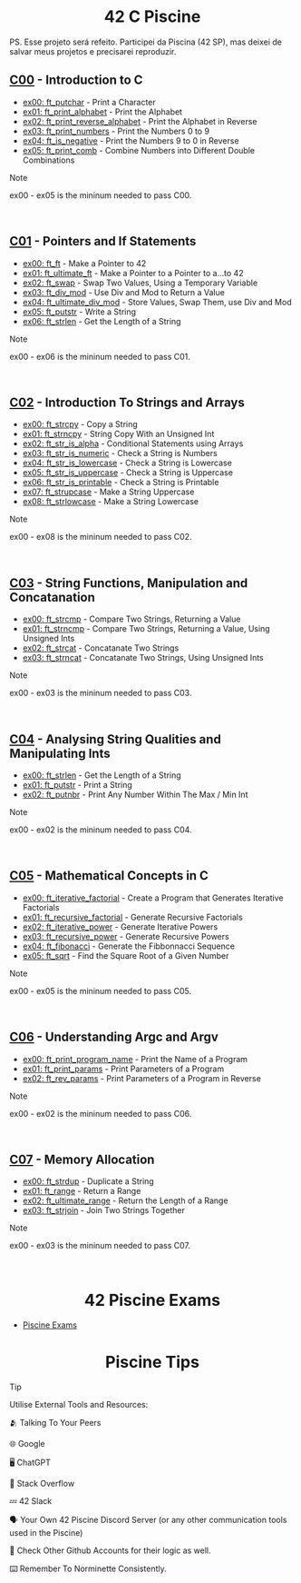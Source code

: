 <div align="center">

# 42 C Piscine

</div>
PS. Esse projeto será refeito. Participei da Piscina (42 SP), mas deixei de salvar meus projetos e precisarei reproduzir. 

## [C00](https://github.com/pasqualerossi/42-Piscine/tree/main/C00%20-%20C07%20Piscine%20Projects/c00) - Introduction to C

- [ex00: ft_putchar](https://github.com/pasqualerossi/42-Piscine/blob/main/C00%20-%20C07%20Piscine%20Projects/c00/ex00%20-%20ft_putchar/ft_putchar.c) - Print a Character
- [ex01: ft_print_alphabet](https://github.com/pasqualerossi/42-Piscine/blob/main/C00%20-%20C07%20Piscine%20Projects/c00/ex01%20-%20ft_print_alphabet/ft_print_alphabet.c) - Print the Alphabet
- [ex02: ft_print_reverse_alphabet](https://github.com/pasqualerossi/42-Piscine/blob/main/C00%20-%20C07%20Piscine%20Projects/c00/ex02%20-%20ft_print_reverse_alphabet/ft_print_reverse_alphabet.c) - Print the Alphabet in Reverse
- [ex03: ft_print_numbers](https://github.com/pasqualerossi/42-Piscine/blob/main/C00%20-%20C07%20Piscine%20Projects/c00/ex03%20-%20ft_print_numbers/ft_print_numbers.c) - Print the Numbers 0 to 9
- [ex04: ft_is_negative](https://github.com/pasqualerossi/42-Piscine/blob/main/C00%20-%20C07%20Piscine%20Projects/c00/ex04%20-%20ft_is_negative/ft_is_negative.c) - Print the Numbers 9 to 0 in Reverse
- [ex05: ft_print_comb](https://github.com/pasqualerossi/42-Piscine/blob/main/C00%20-%20C07%20Piscine%20Projects/c00/ex05%20-%20ft_print_comb/ft_print_comb.c) - Combine Numbers into Different Double Combinations

> [!NOTE]
> ex00 - ex05 is the mininum needed to pass C00.

<br>

## [C01](https://github.com/pasqualerossi/42-Piscine/tree/main/C00%20-%20C07%20Piscine%20Projects/c01) - Pointers and If Statements

- [ex00: ft_ft](https://github.com/pasqualerossi/42-Piscine/blob/main/C00%20-%20C07%20Piscine%20Projects/c01/ex00%20-%20ft_ft/ft_ft.c) - Make a Pointer to 42
- [ex01: ft_ultimate_ft](https://github.com/pasqualerossi/42-Piscine/blob/main/C00%20-%20C07%20Piscine%20Projects/c01/ex01%20-%20ft_ultimate_ft/ft_ultimate_ft.c) - Make a Pointer to a Pointer to a...to 42
- [ex02: ft_swap](https://github.com/pasqualerossi/42-Piscine/blob/main/C00%20-%20C07%20Piscine%20Projects/c01/ex02%20-%20ft_swap/ft_swap.c) - Swap Two Values, Using a Temporary Variable
- [ex03: ft_div_mod](https://github.com/pasqualerossi/42-Piscine/blob/main/C00%20-%20C07%20Piscine%20Projects/c01/ex03%20-%20ft_div_mod/ft_div_mod.c) - Use Div and Mod to Return a Value
- [ex04: ft_ultimate_div_mod](https://github.com/pasqualerossi/42-Piscine/blob/main/C00%20-%20C07%20Piscine%20Projects/c01/ex04%20-%20ft_ultimate_div_mod/ft_ultimate_div_mod.c) - Store Values, Swap Them, use Div and Mod
- [ex05: ft_putstr](https://github.com/pasqualerossi/42-Piscine/blob/main/C00%20-%20C07%20Piscine%20Projects/c01/ex05%20-%20ft_putstr/ft_putstr.c) - Write a String
- [ex06: ft_strlen](https://github.com/pasqualerossi/42-Piscine/blob/main/C00%20-%20C07%20Piscine%20Projects/c01/ex06%20-%20ft_strlen/ft_strlen.c) - Get the Length of a String

> [!NOTE]
> ex00 - ex06 is the mininum needed to pass C01.

<br>

## [C02](https://github.com/pasqualerossi/42-Piscine/tree/main/C00%20-%20C07%20Piscine%20Projects/c02) - Introduction To Strings and Arrays

- [ex00: ft_strcpy](https://github.com/pasqualerossi/42-Piscine/blob/main/C00%20-%20C07%20Piscine%20Projects/c02/ex00%20-%20ft_strcpy/ft_strcpy.c) - Copy a String
- [ex01: ft_strncpy](https://github.com/pasqualerossi/42-Piscine/blob/main/C00%20-%20C07%20Piscine%20Projects/c02/ex01%20-%20ft_strncpy/ft_strncpy.c) - String Copy With an Unsigned Int
- [ex02: ft_str_is_alpha](https://github.com/pasqualerossi/42-Piscine/blob/main/C00%20-%20C07%20Piscine%20Projects/c02/ex02%20-%20ft_str_is_alpha/ft_str_is_alpha.c) - Conditional Statements using Arrays
- [ex03: ft_str_is_numeric](https://github.com/pasqualerossi/42-Piscine/blob/main/C00%20-%20C07%20Piscine%20Projects/c02/ex03%20-%20ft_str_is_numeric/ft_str_is_numeric.c) - Check a String is Numbers
- [ex04: ft_str_is_lowercase](https://github.com/pasqualerossi/42-Piscine/blob/main/C00%20-%20C07%20Piscine%20Projects/c02/ex04%20-%20ft_str_is_lowercase/ft_str_is_lowercase.c) - Check a String is Lowercase
- [ex05: ft_str_is_uppercase](https://github.com/pasqualerossi/42-Piscine/blob/main/C00%20-%20C07%20Piscine%20Projects/c02/ex05%20-%20ft_str_is_uppercase/ft_str_is_uppercase.c) - Check a String is Uppercase
- [ex06: ft_str_is_printable](https://github.com/pasqualerossi/42-Piscine/blob/main/C00%20-%20C07%20Piscine%20Projects/c02/ex06%20-%20ft_str_is_printable/ft_str_is_printable.c) - Check a String is Printable
- [ex07: ft_strupcase](https://github.com/pasqualerossi/42-Piscine/blob/main/C00%20-%20C07%20Piscine%20Projects/c02/ex07%20-%20ft_strupcase/ft_strupcase.c) - Make a String Uppercase
- [ex08: ft_strlowcase](https://github.com/pasqualerossi/42-Piscine/blob/main/C00%20-%20C07%20Piscine%20Projects/c02/ex08%20-%20ft_strlowcase/ft_strlowcase.c) - Make a String Lowercase

> [!NOTE]
> ex00 - ex08 is the mininum needed to pass C02.

<br>

## [C03](https://github.com/pasqualerossi/42-Piscine/tree/main/C00%20-%20C07%20Piscine%20Projects/c03) - String Functions, Manipulation and Concatanation

- [ex00: ft_strcmp](https://github.com/pasqualerossi/42-Piscine/tree/main/C00%20-%20C07%20Piscine%20Projects/c03/ex00%20-%20ft_strcmp/ft_strcmp.c) - Compare Two Strings, Returning a Value
- [ex01: ft_strncmp](https://github.com/pasqualerossi/42-Piscine/blob/main/C00%20-%20C07%20Piscine%20Projects/c03/ex01%20-%20ft_strncmp/ft_strncmp.c) - Compare Two Strings, Returning a Value, Using Unsigned Ints
- [ex02: ft_strcat](https://github.com/pasqualerossi/42-Piscine/blob/main/C00%20-%20C07%20Piscine%20Projects/c03/ex02%20-%20ft_strcat/ft_strcat.c) - Concatanate Two Strings
- [ex03: ft_strncat](https://github.com/pasqualerossi/42-Piscine/blob/main/C00%20-%20C07%20Piscine%20Projects/c03/ex03%20-%20ft_strncat/ft_strncat.c) - Concatanate Two Strings, Using Unsigned Ints

> [!NOTE]
> ex00 - ex03 is the mininum needed to pass C03.

<br>

## [C04](https://github.com/pasqualerossi/42-Piscine/tree/main/C00%20-%20C07%20Piscine%20Projects/c04) - Analysing String Qualities and Manipulating Ints

- [ex00: ft_strlen](https://github.com/pasqualerossi/42-Piscine/blob/main/C00%20-%20C07%20Piscine%20Projects/c04/ex00%20-%20ft_strlen/ft_strlen.c) - Get the Length of a String
- [ex01: ft_putstr](https://github.com/pasqualerossi/42-Piscine/blob/main/C00%20-%20C07%20Piscine%20Projects/c04/ex01%20-%20ft_putstr/ft_putstr.c) - Print a String
- [ex02: ft_putnbr](https://github.com/pasqualerossi/42-Piscine/blob/main/C00%20-%20C07%20Piscine%20Projects/c04/ex02%20-%20ft_putnbr/ft_putnbr.c) - Print Any Number Within The Max / Min Int

> [!NOTE]
> ex00 - ex02 is the mininum needed to pass C04.

<br>

## [C05](https://github.com/pasqualerossi/42-Piscine/tree/main/C00%20-%20C07%20Piscine%20Projects/c05) - Mathematical Concepts in C

- [ex00: ft_iterative_factorial](https://github.com/pasqualerossi/42-Piscine/blob/main/C00%20-%20C07%20Piscine%20Projects/c05/ex00%20-%20ft_iterative_factorial/ft_iterative_factorial.c) - Create a Program that Generates Iterative Factorials
- [ex01: ft_recursive_factorial](https://github.com/pasqualerossi/42-Piscine/blob/main/C00%20-%20C07%20Piscine%20Projects/c05/ex01%20-%20ft_recursive_factorial/ft_recursive_factorial.c) - Generate Recursive Factorials
- [ex02: ft_iterative_power](https://github.com/pasqualerossi/42-Piscine/blob/main/C00%20-%20C07%20Piscine%20Projects/c05/ex02%20-%20ft_iterative_power/ft_iterative_power.c) - Generate Iterative Powers
- [ex03: ft_recursive_power](https://github.com/pasqualerossi/42-Piscine/blob/main/C00%20-%20C07%20Piscine%20Projects/c05/ex03%20-%20ft_recursive_power/ft_recursive_power.c) - Generate Recursive Powers
- [ex04: ft_fibonacci](https://github.com/pasqualerossi/42-Piscine/blob/main/C00%20-%20C07%20Piscine%20Projects/c05/ex04%20-%20ft_fibonacci/ft_fibonacci.c) - Generate the Fibbonnacci Sequence
- [ex05: ft_sqrt](https://github.com/pasqualerossi/42-Piscine/blob/main/C00%20-%20C07%20Piscine%20Projects/c05/ex05%20-%20ft_sqrt/ft_sqrt.c) - Find the Square Root of a Given Number

> [!NOTE]
> ex00 - ex05 is the mininum needed to pass C05.

<br>

## [C06](https://github.com/pasqualerossi/42-Piscine/tree/main/C00%20-%20C07%20Piscine%20Projects/c06) - Understanding Argc and Argv

- [ex00: ft_print_program_name](https://github.com/pasqualerossi/42-Piscine/blob/main/C00%20-%20C07%20Piscine%20Projects/c06/ex00%20-%20ft_print_program_name/ft_print_program_name.c) - Print the Name of a Program
- [ex01: ft_print_params](https://github.com/pasqualerossi/42-Piscine/blob/main/C00%20-%20C07%20Piscine%20Projects/c06/ex01%20-%20ft_print_params/ft_print_params.c) - Print Parameters of a Program
- [ex02: ft_rev_params](https://github.com/pasqualerossi/42-Piscine/blob/main/C00%20-%20C07%20Piscine%20Projects/c06/ex02%20-%20ft_rev_params/ft_rev_params.c) - Print Parameters of a Program in Reverse

> [!NOTE]
> ex00 - ex02 is the mininum needed to pass C06.

<br>

## [C07](https://github.com/pasqualerossi/42-Piscine/tree/main/C00%20-%20C07%20Piscine%20Projects/c07) - Memory Allocation

- [ex00: ft_strdup](https://github.com/pasqualerossi/42-Piscine/blob/main/C00%20-%20C07%20Piscine%20Projects/c07/ex00%20-%20ft_strdup/ft_strdup.c) - Duplicate a String
- [ex01: ft_range](https://github.com/pasqualerossi/42-Piscine/blob/main/C00%20-%20C07%20Piscine%20Projects/c07/ex01%20-%20ft_range/ft_range.c) - Return a Range
- [ex02: ft_ultimate_range](https://github.com/pasqualerossi/42-Piscine/blob/main/C00%20-%20C07%20Piscine%20Projects/c07/ex02%20-%20ft_ultimate_range/ft_ultimate_range.c) - Return the Length of a Range
- [ex03: ft_strjoin](https://github.com/pasqualerossi/42-Piscine/blob/main/C00%20-%20C07%20Piscine%20Projects/c07/ex03%20-%20ft_strjoin/ft_strjoin.c) - Join Two Strings Together

> [!NOTE]
> ex00 - ex03 is the mininum needed to pass C07.

<div align="center">

<br>

# 42 Piscine Exams

</div>

- [Piscine Exams](https://github.com/pasqualerossi/42-Piscine/tree/main/42%20Piscine%20Exam)
  
<div align="center">

# Piscine Tips

</div>

> [!TIP]
> Utilise External Tools and Resources:
> 
> 🫂 Talking To Your Peers
> 
> 🌐 Google
> 
> 🖥️ ChatGPT
> 
> 📮 Stack Overflow
> 
> 💤 42 Slack
> 
> 🗣️ Your Own 42 Piscine Discord Server (or any other communication tools used in the Piscine)
> 
> 🧠 Check Other Github Accounts for their logic as well.
> 
> ⌨️ Remember To Norminette Consistently.

<br> 
